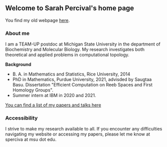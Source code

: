 ## Welcome to Sarah Percival's home page

You find my old webpage [here](https://www.math.purdue.edu/~sperciva/).

### About me

I am a TEAM-UP postdoc at Michigan State University in the department of Biochemistry and Molecular Biology. My research investigates both theoretical and applied problems in computational topology.

**Background** 
* B. A. in Mathematics and Statistics, Rice University, 2014 
* PhD in Mathematics, Purdue University, 2021, advisded by Saugtaa Basu. Dissertation "Efficient Computation on Reeb Spaces and First Homology Groups".
* Summer intern at IBM in 2020 and 2021. 

[You can find a list of my papers and talks here](papers-and-talks)

### Accessibility

I strive to make my research available to all. If you encounter any difficulties navigating my website or accessing my papers, please let me know at sperciva at msu dot edu.
